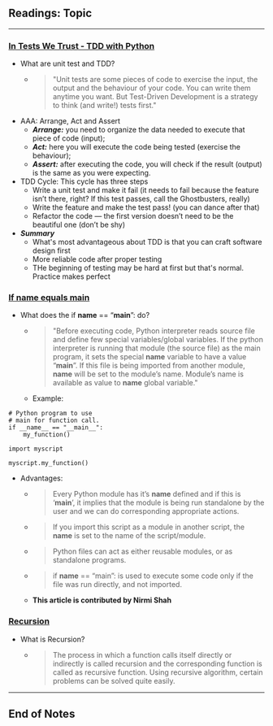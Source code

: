 ## Readings: Topic
***

### [In Tests We Trust - TDD with Python](https://code.likeagirl.io/in-tests-we-trust-tdd-with-python-af69f47e6932)

- What are unit test and TDD?
  * > "Unit tests are some pieces of code to exercise the input, the output and the behaviour of your code. You can write them anytime you want.
But Test-Driven Development is a strategy to think (and write!) tests first."
- AAA: Arrange, Act and Assert
  * ***Arrange:*** you need to organize the data needed to execute that piece of code (input);
  * ***Act:*** here you will execute the code being tested (exercise the behaviour);
  * ***Assert:*** after executing the code, you will check if the result (output) is the same as you were expecting.
- TDD Cycle: This cycle has three steps
   * Write a unit test and make it fail (it needs to fail because the feature isn’t there, right? If this test passes, call the Ghostbusters, really)
   * Write the feature and make the test pass! (you can dance after that)
   *  Refactor the code — the first version doesn’t need to be the beautiful one (don’t be shy)
 - ***Summary***
   * What's most advantageous about TDD is that you can craft software design first
   * More reliable code after proper testing
   * THe beginning of testing may be hard at first but that's normal. Practice makes perfect

### [If name equals main](https://www.geeksforgeeks.org/what-does-the-if-__name__-__main__-do/)

- What does the if __name__ == “__main__”: do?
  * > "Before executing code, Python interpreter reads source file and define few special variables/global variables. 
If the python interpreter is running that module (the source file) as the main program, it sets the special __name__ variable to have a value “__main__”. If this file is being imported from another module, __name__ will be set to the module’s name. Module’s name is available as value to __name__ global variable."
  * Example:  
```
# Python program to use
# main for function call.
if __name__ == "__main__":
    my_function()
 
import myscript
 
myscript.my_function()
```
- Advantages:
  * > Every Python module has it’s __name__ defined and if this is ‘__main__’, it implies that the module is being run standalone by the user and we can do corresponding appropriate actions.
  * > If you import this script as a module in another script, the __name__ is set to the name of the script/module.
  * > Python files can act as either reusable modules, or as standalone programs.
  * > if __name__ == “main”: is used to execute some code only if the file was run directly, and not imported.
  * **This article is contributed by Nirmi Shah**

### [Recursion](https://www.geeksforgeeks.org/recursion/)

- What is Recursion? 
  * > The process in which a function calls itself directly or indirectly is called recursion and the corresponding function is called as recursive function. Using recursive algorithm, certain problems can be solved quite easily. 
***
 ## End of Notes
